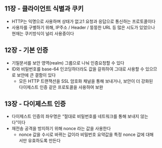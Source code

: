 ## 11장 - 클라이언트 식별과 쿠키
- HTTP는 익명으로 사용하며 상태가 없고1 요청과 응답으로 통신하는 프로토콜이다
- 사용자를 구별하기 위해, IP주소 / Header / 뚱뚱한 URL 등 많은 시도가 있었으나 현재는 쿠키방식이 널리 사용중이다


## 12장 - 기본 인증
- 기밀문서를 보안 영역(realm) 그룹으로 나눠 인증요청할 수 있다
- ID와 비밀번호를 base-64 인코딩하더라도 값을 갈취하여 그대로 사용할 수 있으므로 보안에 큰 결함이 있다
  - 모든 HTTP 트랜잭션을 SSL 암호화 채널을 통해 보내거나, 보안이 더 강화된 다이제스트 인증 같은 프로토콜을 사용하여 보완

## 13장 - 다이제스트 인증
- 다이제스트 인증의 좌우명은 “절대로 비밀번호를 네트워크를 통해 보내지 않는다”이다
- 재전송 공격을 방지하기 위해 nonce 라는 값을 사용한다
  - nonce 값을 수시로 바뀌는 값이라 비밀번호 요약값을 특정 nonce 값에 대해서만 유효하도록 만든다
